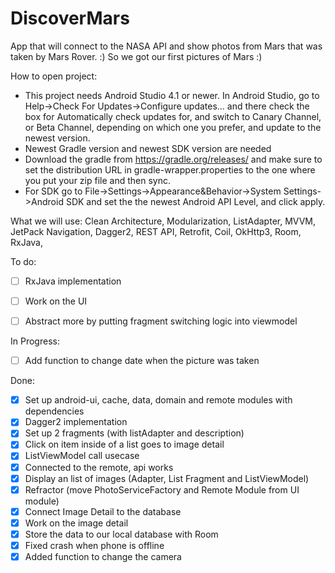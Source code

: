 # DiscoverMars

App that will connect to the NASA API and show photos from Mars that was taken by Mars Rover. :)
So we got our first pictures of Mars :)

How to open project:
- This project needs Android Studio 4.1 or newer.
In Android Studio, go to Help->Check For Updates->Configure updates... and there check
the box for Automatically check updates for, and switch to Canary Channel, or
Beta Channel, depending on which one you prefer, and update to the newest version.
- Newest Gradle version and newest SDK version are needed
- Download the gradle from https://gradle.org/releases/ 
and make sure to set the distribution URL in gradle-wrapper.properties to the one where you put your zip file and then sync.
- For SDK go to File->Settings->Appearance&Behavior->System Settings->Android SDK and set the the newest Android API Level, 
and click apply.


What we will use:
Clean Architecture,
Modularization,
ListAdapter,
MVVM,
JetPack Navigation,
Dagger2,
REST API,
Retrofit,
Coil,
OkHttp3,
Room,
RxJava,


To do:
- [ ] RxJava implementation
- [ ] Work on the UI
- [ ] Abstract more by putting fragment switching logic into viewmodel


In Progress:
- [ ] Add function to change date when the picture was taken

Done:

- [x] Set up android-ui, cache, data, domain and remote modules with dependencies
- [x] Dagger2 implementation
- [x] Set up 2 fragments (with listAdapter and description)
- [x] Click on item inside of a list goes to image detail
- [x] ListViewModel call usecase
- [x] Connected to the remote, api works
- [x] Display an list of images (Adapter, List Fragment and ListViewModel)
- [x] Refractor (move PhotoServiceFactory and Remote Module from UI module)
- [x] Connect Image Detail to the database
- [x] Work on the image detail
- [x] Store the data to our local database with Room
- [x] Fixed crash when phone is offline
- [x] Added function to change the camera
